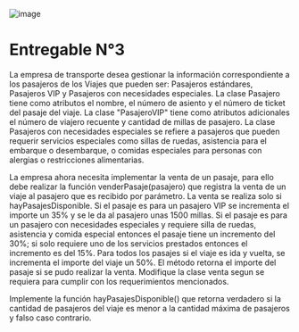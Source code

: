 ![image](https://user-images.githubusercontent.com/79814537/227503253-efff5b8d-79b8-4a2b-9e76-79800998b4d5.png)

# Entregable N°3

La empresa de transporte desea gestionar la información correspondiente a los pasajeros de los Viajes que pueden ser: Pasajeros estándares, Pasajeros VIP y Pasajeros con necesidades especiales. La clase Pasajero tiene como atributos el nombre, el número de asiento y el número de ticket del pasaje del viaje. La clase "PasajeroVIP" tiene como atributos adicionales el número de viajero recuente y cantidad de millas de pasajero. La clase Pasajeros con necesidades especiales se refiere a pasajeros que pueden requerir servicios especiales como sillas de ruedas, asistencia para el embarque o desembarque, o comidas especiales para personas con alergias o restricciones alimentarias.

La empresa ahora necesita implementar la venta de un pasaje, para ello debe realizar la función venderPasaje(pasajero) que registra la venta de un viaje al pasajero que es recibido por parámetro. La venta se realiza solo si hayPasajesDisponible. Si el pasaje es para un pasajero VIP se incrementa el importe un 35% y se le da al pasajero unas 1500 millas. Si el pasaje es para un pasajero con necesidades especiales y requiere silla de ruedas, asistencia y comida especial entonces el pasaje tiene un incremento del 30%; si solo requiere uno de los servicios prestados entonces el incremento es del 15%. Para todos los pasajes si el viaje es ida y vuelta, se incrementa el importe del viaje un 50%. El método retorna el importe del pasaje si se pudo realizar la venta. Modifique la clase venta segun se requiera para cumplir con los requerimientos mencionados.

Implemente la función hayPasajesDisponible() que retorna verdadero si la cantidad de pasajeros del viaje es menor a la cantidad máxima de pasajeros y falso caso contrario.